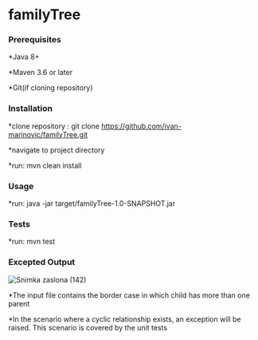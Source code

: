 # familyTree

### Prerequisites
*Java 8+  

*Maven 3.6 or later  

*Git(if cloning repository)  


### Installation
*clone repository : git clone https://github.com/ivan-marinovic/familyTree.git  

*navigate to project directory  

*run: mvn clean install  


### Usage
*run: java -jar target/familyTree-1.0-SNAPSHOT.jar  

### Tests
*run: mvn test  

### Excepted Output
![Snimka zaslona (142)](https://user-images.githubusercontent.com/94760324/226491802-a91d6972-16f2-4524-8f66-dd03d6964600.png)  

*The input file contains the border case in which child has more than one parent  

*In the scenario where a cyclic relationship exists, an exception will be raised. This scenario is covered by the unit tests  


